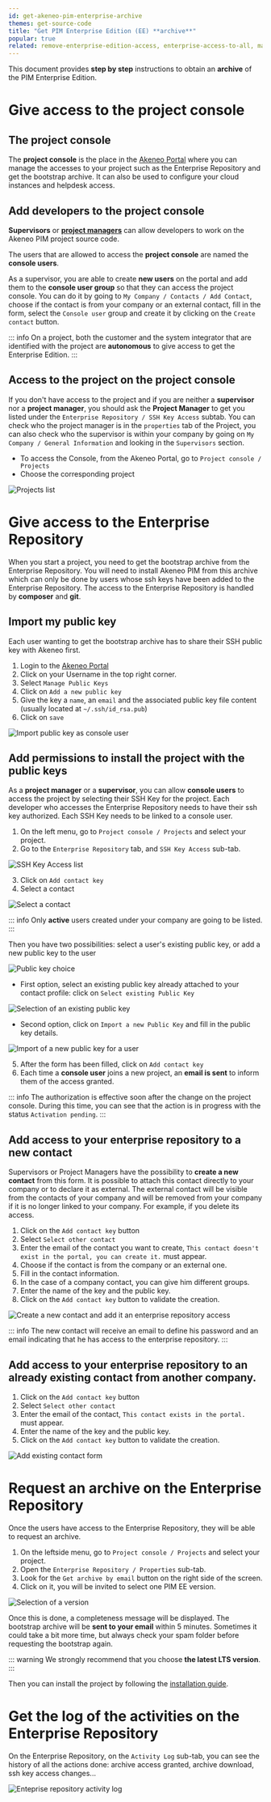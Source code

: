 ```yaml
---
id: get-akeneo-pim-enterprise-archive
themes: get-source-code
title: "Get PIM Enterprise Edition (EE) **archive**"
popular: true
related: remove-enterprise-edition-access, enterprise-access-to-all, manage-project-managers
---
```


This document provides **step by step** instructions to obtain an **archive** of the PIM Enterprise Edition.

# Give access to the project console

## The project console

The **project console** is the place in the [Akeneo Portal](https://portal.akeneo.com) where you can manage the accesses to your project such as the Enterprise Repository and get the bootstrap archive. It can also be used to configure your cloud instances and helpdesk access. 

## Add developers to the project console

**Supervisors** or **[project managers](manage-project-managers.html)** can allow developers to work on the Akeneo PIM project source code.

The users that are allowed to access the **project console** are named the **console users**.

As a supervisor, you are able to create **new users** on the portal and add them to the **console user group** so that they can access the project console.
You can do it by going to `My Company / Contacts / Add Contact`, choose if the contact is from your company or an external contact, fill in the form, select the `Console user` group and create it by clicking on the `Create contact` button.

::: info
On a project, both the customer and the system integrator that are identified with the project are **autonomous** to give access to get the Enterprise Edition.
:::

## Access to the project on the project console

If you don't have access to the project and if you are neither a **supervisor** nor a **project manager**, you should ask the **Project Manager** to get you listed under the `Enterprise Repository / SSH Key Access` subtab. You can check who the project manager is in the `properties` tab of the Project, you can also check who the supervisor is within your company by going on `My Company / General Information` and looking in the `Supervisors` section.

* To access the Console, from the Akeneo Portal, go to `Project console / Projects`
* Choose the corresponding project

![Projects list](../img/project_list.png)

# Give access to the Enterprise Repository

When you start a project, you need to get the bootstrap archive from the Enterprise Repository.
You will need to install Akeneo PIM from this archive which can only be done by users whose ssh keys have been added to the Enterprise Repository.
The access to the Enterprise Repository is handled by **composer** and **git**.

## Import my public key

Each user wanting to get the bootstrap archive has to share their SSH public key with Akeneo first.

1. Login to the [Akeneo Portal](https://portal.akeneo.com)
2. Click on your Username in the top right corner.
3. Select `Manage Public Keys`
4. Click on `Add a new public key`
5. Give the key a `name`, an `email` and the associated public key file content (usually located at `~/.ssh/id_rsa.pub`)
6. Click on `save`

![Import public key as console user](../img/user_add_key_profile.png)

## Add permissions to install the project with the public keys

As a **project manager** or a **supervisor**, you can allow **console users** to access the project by selecting their SSH Key for the project.
Each developer who accesses the Enterprise Repository needs to have their ssh key authorized.
Each SSH Key needs to be linked to a console user.

1. On the left menu, go to `Project console / Projects` and select your project.
2. Go to the `Enterprise Repository` tab, and `SSH Key Access` sub-tab.

![SSH Key Access list](../img/list_ssh_key.png)

3. Click on `Add contact key`
4. Select a contact 

![Select a contact](../img/add_contact_to_ssh_key.png)

::: info
Only **active** users created under your company are going to be listed.
:::

Then you have two possibilities: select a user's existing public key, or add a new public key to the user 

![Public key choice](../img/choose_key_method.png)

* First option, select an existing public key already attached to your contact profile: click on `Select existing Public Key`

![Selection of an existing public key](../img/select_exiting_key.png)

* Second option, click on `Import a new Public Key` and fill in the public key details.

![Import of a new public key for a user](../img/import_new_key.png)

5. After the form has been filled, click on `Add contact key`
6. Each time a **console user** joins a new project, an **email is sent** to inform them of the access granted.

::: info
The authorization is effective soon after the change on the project console.
During this time, you can see that the action is in progress with the status `Activation pending`.
:::

## Add access to your enterprise repository to a new contact

Supervisors or Project Managers have the possibility to **create a new contact** from this form. It is possible to attach this contact directly to your company or to declare it as external.
The external contact will be visible from the contacts of your company and will be removed from your company if it is no longer linked to your company. For example, if you delete its access.

1. Click on the `Add contact key` button
1. Select `Select other contact`
1. Enter the email of the contact you want to create, `This contact doesn't exist in the portal, you can create it.` must appear.
1. Choose if the contact is from the company or an external one.
1. Fill in the contact information.
1. In the case of a company contact, you can give him different groups.
1. Enter the name of the key and the public key.
1. Click on the `Add contact key` button to validate the creation.

![Create a new contact and add it an enterprise repository access](../img/add_access_er.gif)

::: info
The new contact will receive an email to define his password and an email indicating that he has access to the enterprise repository.
:::

## Add access to your enterprise repository to an already existing contact from another company.

1. Click on the `Add contact key` button
1. Select `Select other contact`
1. Enter the email of the contact, `This contact exists in the portal.` must appear.
1. Enter the name of the key and the public key.
1. Click on the `Add contact key` button to validate the creation.

![Add existing contact form](../img/add_existing_contact_er.png)

# Request an archive on the Enterprise Repository

Once the users have access to the Enterprise Repository, they will be able to request an archive.

1. On the leftside menu, go to `Project console / Projects` and select your project.
2. Open the `Enterprise Repository / Properties` sub-tab.
3. Look for the `Get archive by email` button on the right side of the screen.
4. Click on it, you will be invited to select one PIM EE version.

![Selection of a version](../img/get_archive_by_mail_choice.png)

Once this is done, a completeness message will be displayed. The bootstrap archive will be **sent to your email** within 5 minutes. Sometimes it could take a bit more time, but always check your spam folder before requesting the bootstrap again.

::: warning
We strongly recommend that you choose **the latest LTS version**.
:::

Then you can install the project by following the [installation guide](https://docs.akeneo.com/latest/install_pim/index.html).

# Get the log of the activities on the Enterprise Repository

On the Enterprise Repository, on the `Activity Log` sub-tab, you can see the history of all the actions done: archive access granted, archive download, ssh key access changes...

![Enteprise repository activity log](../img/activity_log.png)
